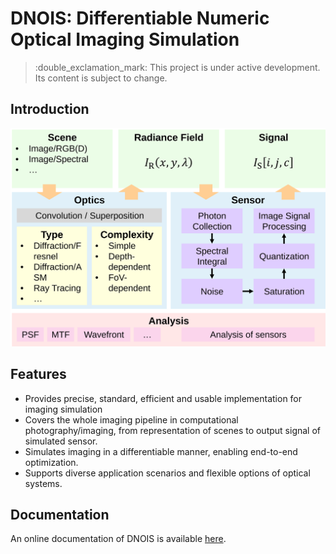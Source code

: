 # DNOIS: Differentiable Numeric Optical Imaging Simulation

> :double_exclamation_mark: This project is under active development. Its content is subject to change.

## Introduction
![Overview of DNOIS](assets/overview.svg "Overview of DNOIS")

## Features
- Provides precise, standard, efficient and usable implementation for imaging simulation
- Covers the whole imaging pipeline in computational photography/imaging,
  from representation of scenes to output signal of simulated sensor.
- Simulates imaging in a differentiable manner, enabling end-to-end optimization.
- Supports diverse application scenarios and flexible options of optical systems.

## Documentation
An online documentation of DNOIS is available [here](https://gjqaq.github.io/dnois/).
